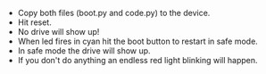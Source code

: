 - Copy both files (boot.py and code.py) to the device.
- Hit reset.
- No drive will show up!
- When led fires in cyan hit the boot button to restart in safe mode.
- In safe mode the drive will show up.
- If you don't do anything an endless red light blinking will happen.